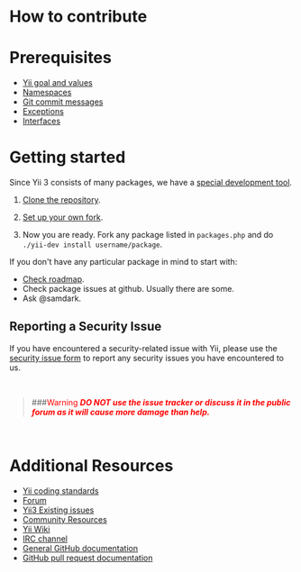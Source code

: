 # How to contribute

# Prerequisites

- [Yii goal and values](https://github.com/yiisoft/docs/blob/master/001-yii-values.md)
- [Namespaces](https://github.com/yiisoft/docs/blob/master/004-namespaces.md)
- [Git commit messages](https://github.com/yiisoft/docs/blob/master/006-git-commit-messages.md)
- [Exceptions](https://github.com/yiisoft/docs/blob/master/007-exceptions.md)
- [Interfaces](https://github.com/yiisoft/docs/blob/master/008-interfaces.md)

# Getting started

Since Yii 3 consists of many packages, we have a [special development tool](https://github.com/yiisoft/docs/blob/master/005-development-tool.md).

1. [Clone the repository](https://github.com/yiisoft/yii-dev-tool).

2. [Set up your own fork](https://github.com/yiisoft/yii-dev-tool#using-your-own-fork).

3. Now you are ready. Fork any package listed in `packages.php` and do `./yii-dev install username/package`.

If you don't have any particular package in mind to start with:

- [Check roadmap](https://github.com/yiisoft/docs/blob/master/003-roadmap.md).
- Check package issues at github. Usually there are some.
- Ask @samdark.

## Reporting a Security Issue

If you have encountered a security-related issue with Yii, please use the [security issue form](https://www.yiiframework.com/security) to report any security issues you have encountered to us.

<p>&nbsp;</p>

> ###<span style="color:red;">Warning</span>
> <span style="color:red;">***DO NOT use the issue tracker or discuss it in the public forum as it will cause more damage than help.***</span>

<p>&nbsp;</p>

# Additional Resources

- [Yii coding standards](https://github.com/yiisoft/docs/blob/master/010-code-style.md)
- [Forum](https://www.yiiframework.com/forum/)
- [Yii3 Existing issues](https://forum.yiiframework.com/c/yii-3-0/63)
- [Community Resources](https://www.yiiframework.com/community)
- [Yii Wiki](https://www.yiiframework.com/wiki/)
- [IRC channel](ircs://irc.libera.chat:6697/yii)
- [General GitHub documentation](https://help.github.com/)
- [GitHub pull request documentation](https://help.github.com/articles/creating-a-pull-request/)
